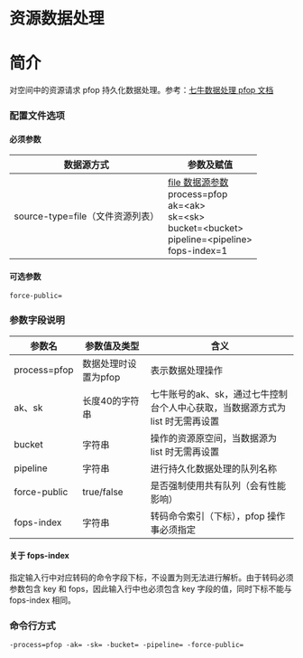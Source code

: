 # 资源数据处理

# 简介
对空间中的资源请求 pfop 持久化数据处理。参考：[七牛数据处理 pfop 文档](https://developer.qiniu.com/dora/manual/3686/pfop-directions-for-use)

### 配置文件选项

#### 必须参数
|数据源方式|参数及赋值|  
|--------|-----|  
|source-type=file（文件资源列表）|[file 数据源参数](fileinput.md) <br> process=pfop <br> ak=\<ak\> <br> sk=\<sk\> <br> bucket=\<bucket\> <br> pipeline=\<pipeline\> <br> fops-index=1 |  

#### 可选参数
```
force-public=
```

### 参数字段说明
|参数名|参数值及类型 | 含义|  
|-----|-------|-----|  
|process=pfop| 数据处理时设置为pfop| 表示数据处理操作|  
|ak、sk|长度40的字符串|七牛账号的ak、sk，通过七牛控制台个人中心获取，当数据源方式为 list 时无需再设置|  
|bucket| 字符串| 操作的资源原空间，当数据源为 list 时无需再设置|  
|pipeline| 字符串| 进行持久化数据处理的队列名称|  
|force-public| true/false| 是否强制使用共有队列（会有性能影响）|  
|fops-index| 字符串| 转码命令索引（下标），pfop 操作事必须指定|  

#### 关于 fops-index
指定输入行中对应转码的命令字段下标，不设置为则无法进行解析。由于转码必须参数包含 key 和 fops，因此输入行中也必须包含 key 字段的值，同时下标不能与
fops-index 相同。

### 命令行方式
```
-process=pfop -ak= -sk= -bucket= -pipeline= -force-public=
```
